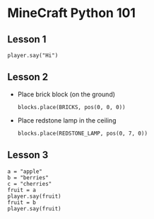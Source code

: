 # MineCraft Python 101

## Lesson 1
```
player.say("Hi")
```

## Lesson 2
* Place brick block (on the ground)
    ```
    blocks.place(BRICKS, pos(0, 0, 0))
    ```
* Place redstone lamp in the ceiling
    ```
    blocks.place(REDSTONE_LAMP, pos(0, 7, 0))
    ```

## Lesson 3
```
a = "apple"
b = "berries"
c = "cherries"
fruit = a
player.say(fruit)
fruit = b
player.say(fruit)
```
